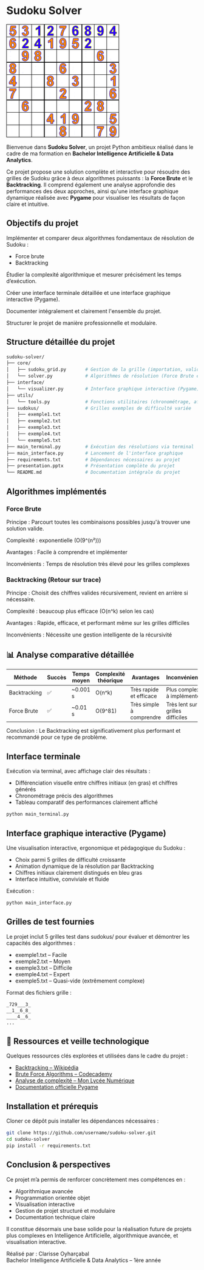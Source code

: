 # Sudoku Solver

![Sudoku GIF](./img/sudoku.gif)

Bienvenue dans **Sudoku Solver**, un projet Python ambitieux réalisé dans le cadre de ma formation en **Bachelor Intelligence Artificielle & Data Analytics**.

Ce projet propose une solution complète et interactive pour résoudre des grilles de Sudoku grâce à deux algorithmes puissants : la **Force Brute** et le **Backtracking**. Il comprend également une analyse approfondie des performances des deux approches, ainsi qu'une interface graphique dynamique réalisée avec **Pygame** pour visualiser les résultats de façon claire et intuitive.

## Objectifs du projet
Implémenter et comparer deux algorithmes fondamentaux de résolution de Sudoku :

- Force brute
- Backtracking

Étudier la complexité algorithmique et mesurer précisément les temps d’exécution.

Créer une interface terminale détaillée et une interface graphique interactive (Pygame).

Documenter intégralement et clairement l'ensemble du projet.

Structurer le projet de manière professionnelle et modulaire.

## Structure détaillée du projet
```bash
sudoku-solver/
├── core/
│   ├── sudoku_grid.py       # Gestion de la grille (importation, validation, affichage)
│   └── solver.py            # Algorithmes de résolution (Force Brute et Backtracking)
├── interface/
│   └── visualizer.py        # Interface graphique interactive (Pygame)
├── utils/
│   └── tools.py             # Fonctions utilitaires (chronométrage, affichage résultats)
├── sudokus/                 # Grilles exemples de difficulté variée
│   ├── exemple1.txt
│   ├── exemple2.txt
│   ├── exemple3.txt
│   ├── exemple4.txt
│   └── exemple5.txt
├── main_terminal.py         # Exécution des résolutions via terminal
├── main_interface.py        # Lancement de l'interface graphique
├── requirements.txt         # Dépendances nécessaires au projet
├── presentation.pptx        # Présentation complète du projet
└── README.md                # Documentation intégrale du projet
```

## Algorithmes implémentés

### Force Brute
Principe : Parcourt toutes les combinaisons possibles jusqu'à trouver une solution valide.

Complexité : exponentielle (O(9^(n²)))

Avantages : Facile à comprendre et implémenter

Inconvénients : Temps de résolution très élevé pour les grilles complexes

### Backtracking (Retour sur trace)
Principe : Choisit des chiffres valides récursivement, revient en arrière si nécessaire.

Complexité : beaucoup plus efficace (O(n^k) selon les cas)

Avantages : Rapide, efficace, et performant même sur les grilles difficiles

Inconvénients : Nécessite une gestion intelligente de la récursivité

## 📊 Analyse comparative détaillée
| Méthode      | Succès | Temps moyen | Complexité théorique | Avantages                  | Inconvénients             |
|--------------|--------|-------------|----------------------|----------------------------|---------------------------|
| Backtracking | ✅     | ~0.001 s    | O(n^k)               | Très rapide et efficace    | Plus complexe à implémenter |
| Force Brute  | ✅     | ~0.01 s     | O(9^81)              | Très simple à comprendre   | Très lent sur grilles difficiles |

Conclusion : Le Backtracking est significativement plus performant et recommandé pour ce type de problème.

## Interface terminale
Exécution via terminal, avec affichage clair des résultats :

- Différenciation visuelle entre chiffres initiaux (en gras) et chiffres générés
- Chronométrage précis des algorithmes
- Tableau comparatif des performances clairement affiché

```bash
python main_terminal.py
```

## Interface graphique interactive (Pygame)
Une visualisation interactive, ergonomique et pédagogique du Sudoku :

- Choix parmi 5 grilles de difficulté croissante
- Animation dynamique de la résolution par Backtracking
- Chiffres initiaux clairement distingués en bleu gras
- Interface intuitive, conviviale et fluide

Exécution :

```bash
python main_interface.py
```

## Grilles de test fournies
Le projet inclut 5 grilles test dans sudokus/ pour évaluer et démontrer les capacités des algorithmes :

- exemple1.txt – Facile
- exemple2.txt – Moyen
- exemple3.txt – Difficile
- exemple4.txt – Expert
- exemple5.txt – Quasi-vide (extrêmement complexe)

Format des fichiers grille :
```
_729___3_
__1__6_8_
____4__6_
...
```

## 🔗 Ressources et veille technologique
Quelques ressources clés explorées et utilisées dans le cadre du projet :

- [Backtracking – Wikipédia](https://en.wikipedia.org/wiki/Backtracking)
- [Brute Force Algorithms – Codecademy](https://www.codecademy.com/learn/learn-data-structures-and-algorithms-with-python/modules/brute-force-algorithms/cheatsheet)
- [Analyse de complexité – Mon Lycée Numérique](http://www.monlyceenumerique.fr/nsi_premiere/algo_a/a2_complexite.php)
- [Documentation officielle Pygame](https://www.pygame.org/wiki/GettingStarted)

## Installation et prérequis
Cloner ce dépôt puis installer les dépendances nécessaires :

```bash
git clone https://github.com/username/sudoku-solver.git
cd sudoku-solver
pip install -r requirements.txt
```

## Conclusion & perspectives
Ce projet m’a permis de renforcer concrètement mes compétences en :

- Algorithmique avancée
- Programmation orientée objet
- Visualisation interactive
- Gestion de projet structuré et modulaire
- Documentation technique claire

Il constitue désormais une base solide pour la réalisation future de projets plus complexes en Intelligence Artificielle, algorithmique avancée, et visualisation interactive.

Réalisé par : Clarisse Oyharçabal  
Bachelor Intelligence Artificielle & Data Analytics – 1ère année  
